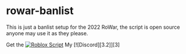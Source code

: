 # rowar-banlist

This is just a banlist setup for the 2022 RoWar, the script is open source anyone may use it as they please.


<!-- Actual text -->

Get the [![Roblox Script][1.2]][1]
My [![Discord][3.2]][3]

<!-- Icons -->

[1.2]: https://vignette.wikia.nocookie.net/logopedia/images/8/85/D40KVhLQ_400x400.png/revision/latest?cb=20191115114921
[2.2]: https://th.bing.com/th/id/R.96e5b5df288b7d9a39b1d62ea51664d6?rik=7FfFVDWH80ut0w&pid=ImgRaw&r=0

<!-- Links to your social media accounts -->

[1]: https://google.com
[2]: https://www.google.com
